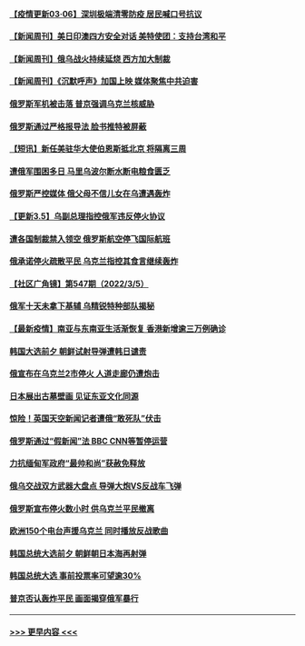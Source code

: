 #### [【疫情更新03·06】深圳极端清零防疫 居民喊口号抗议](../pages/prog202/a103360523.md?t=03060901) 
#### [【新闻周刊】美日印澳四方安全对话 美特使团：支持台湾和平](../pages/prog202/a103365628.md?t=03060901) 
#### [【新闻周刊】俄乌战火持续延烧 西方加大制裁](../pages/prog202/a103365621.md?t=03060901) 
#### [【新闻周刊】《沉默呼声》加国上映 媒体聚焦中共迫害](../pages/prog202/a103365637.md?t=03060901) 
#### [俄罗斯军机被击落 普京强调乌克兰核威胁](../pages/prog202/a103365606.md?t=03060901) 
#### [俄罗斯通过严格报导法 脸书推特被屏蔽](../pages/prog202/a103365598.md?t=03060901) 
#### [【短讯】新任美驻华大使伯恩斯抵北京 将隔离三周](../pages/prog202/a103365587.md?t=03060901) 
#### [遭俄军围困多日 马里乌波尔断水断电粮食匮乏](../pages/prog202/a103365553.md?t=03060901) 
#### [俄罗斯严控媒体 俄父母不信儿女在乌遭遇轰炸](../pages/prog202/a103365550.md?t=03060901) 
#### [【更新3.5】乌副总理指控俄军违反停火协议](../pages/prog202/a103364809.md?t=03060901) 
#### [遭各国制裁禁入领空 俄罗斯航空停飞国际航班](../pages/prog202/a103365516.md?t=03060901) 
#### [俄承诺停火疏散平民 乌克兰指控其食言继续轰炸](../pages/prog202/a103365493.md?t=03060901) 
#### [【社区广角镜】第547期（2022/3/5）](../pages/prog202/a103365472.md?t=03060901) 
#### [俄军十天未拿下基辅 乌精锐特种部队揭秘](../pages/prog202/a103365434.md?t=03060901) 
#### [【最新疫情】南亚与东南亚生活渐恢复 香港新增逾三万例确诊](../pages/prog202/a103365402.md?t=03060901) 
#### [韩国大选前夕 朝鲜试射导弹遭韩日谴责](../pages/prog202/a103365389.md?t=03060901) 
#### [俄宣布在乌克兰2市停火 人道走廊仍遭炮击](../pages/prog202/a103365370.md?t=03060901) 
#### [日本展出古墓壁画 见证东亚文化同源](../pages/prog202/a103365342.md?t=03060901) 
#### [惊险！英国天空新闻记者遭俄“敢死队”伏击](../pages/prog202/a103365230.md?t=03060901) 
#### [俄罗斯通过“假新闻”法 BBC CNN等暂停运营](../pages/prog202/a103365253.md?t=03060901) 
#### [力抗缅甸军政府“最帅和尚”获赦免释放](../pages/prog202/a103365228.md?t=03060901) 
#### [俄乌交战双方武器大盘点 导弹大炮VS反战车飞弹](../pages/prog202/a103365170.md?t=03060901) 
#### [俄罗斯宣布停火数小时 供乌克兰平民撤离](../pages/prog202/a103365131.md?t=03060901) 
#### [欧洲150个电台声援乌克兰 同时播放反战歌曲](../pages/prog202/a103365103.md?t=03060901) 
#### [韩国总统大选前夕 朝鲜朝日本海再射弹](../pages/prog202/a103365122.md?t=03060901) 
#### [韩国总统大选 事前投票率可望逾30%](../pages/prog202/a103365118.md?t=03060901) 
#### [普京否认轰炸平民 画面揭穿俄军暴行](../pages/prog202/a103365069.md?t=03060901) 

----
#### [ >>> 更早内容 <<< ](../indexes/prog202-earlier.md)
